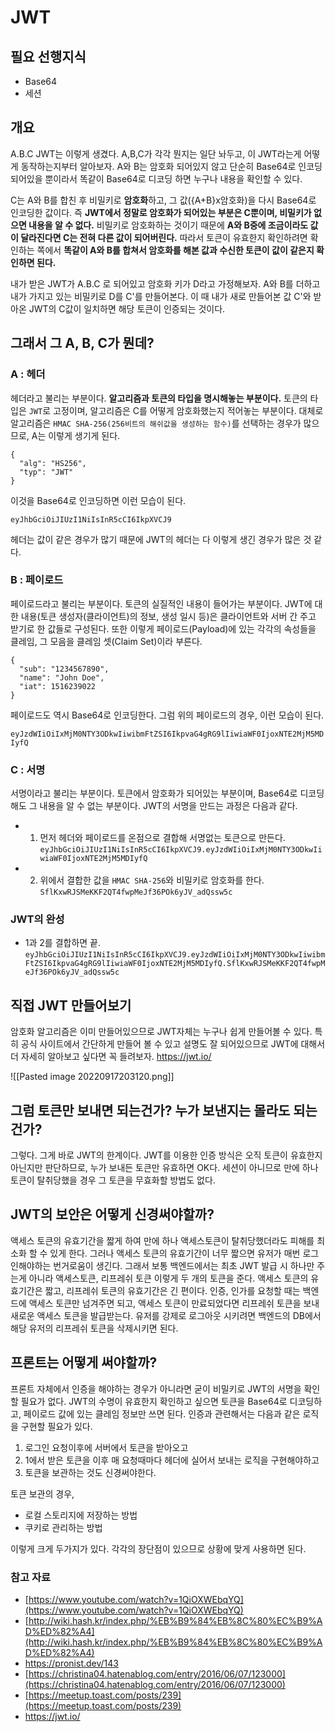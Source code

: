 # JWT

## 필요 선행지식
- Base64
- 세션

## 개요
A.B.C
JWT는 이렇게 생겼다. A,B,C가 각각 뭔지는 일단 놔두고, 이 JWT라는게 어떻게 동작하는지부터 알아보자.
A와 B는 암호화 되어있지 않고 단순히 Base64로 인코딩 되어있을 뿐이라서 똑같이 Base64로 디코딩 하면 누구나 내용을 확인할 수 있다.

C는 A와 B를 합친 후 비밀키로 **암호화**하고, 그 값({A+B}x암호화)을 다시 Base64로 인코딩한 값이다. 즉 **JWT에서 정말로 암호화가 되어있는 부분은 C뿐이며, 비밀키가 없으면 내용을 알 수 없다.** 
비밀키로 암호화하는 것이기 때문에 **A와 B중에 조금이라도 값이 달라진다면 C는 전혀 다른 값이 되어버린다.**
따라서 토큰이 유효한지 확인하려면 확인하는 쪽에서 **똑같이 A와 B를 합쳐서 암호화를 해본 값과 수신한 토큰이 값이 같은지 확인하면 된다.**

내가 받은 JWT가 A.B.C 로 되어있고 암호화 키가 D라고 가정해보자.
A와 B를 더하고 내가 가지고 있는 비밀키로 D를 C'를 만들어본다. 이 때 내가 새로 만들어본 값 C'와 받아온 JWT의 C값이 일치하면 해당 토큰이 인증되는 것이다.

## 그래서 그 A, B, C가 뭔데?
### A : 헤더
헤더라고 불리는 부분이다. **알고리즘과 토큰의 타입을 명시해놓는 부분이다.**
토큰의 타입은 `JWT`로 고정이며, 알고리즘은 C를 어떻게 암호화했는지 적어놓는 부분이다.
대체로 알고리즘은 `HMAC SHA-256(256비트의 해쉬값을 생성하는 함수)`를 선택하는 경우가 많으므로, A는 이렇게 생기게 된다.

````
{
  "alg": "HS256",
  "typ": "JWT"
}
````

이것을 Base64로 인코딩하면 이런 모습이 된다.

`eyJhbGciOiJIUzI1NiIsInR5cCI6IkpXVCJ9`

헤더는 값이 같은 경우가 많기 때문에 JWT의 헤더는 다 이렇게 생긴 경우가 많은 것 같다.

### B : 페이로드
페이로드라고 불리는 부분이다. 토큰의 실질적인 내용이 들어가는 부분이다.
JWT에 대한 내용(토큰 생성자(클라이언트)의 정보, 생성 일시 등)은 클라이언트와 서버 간 주고 받기로 한 값들로 구성된다.
또한 이렇게 페이로드(Payload)에 있는 각각의 속성들을 클레임, 그 모음을 클레임 셋(Claim Set)이라 부른다. 

```
{
  "sub": "1234567890",
  "name": "John Doe",
  "iat": 1516239022
}
```

페이로드도 역시 Base64로 인코딩한다. 그럼 위의 페이로드의 경우, 이런 모습이 된다.

`eyJzdWIiOiIxMjM0NTY3ODkwIiwibmFtZSI6IkpvaG4gRG9lIiwiaWF0IjoxNTE2MjM5MDIyfQ`


### C : 서명
서명이라고 불리는 부분이다. 토큰에서 암호화가 되어있는 부분이며, Base64로 디코딩해도 그 내용을 알 수 없는 부분이다.
JWT의 서명을 만드는 과정은 다음과 같다.

- 1. 먼저 헤더와 페이로드를 온점으로 결합해 서명없는 토큰으로 만든다.
`eyJhbGciOiJIUzI1NiIsInR5cCI6IkpXVCJ9.eyJzdWIiOiIxMjM0NTY3ODkwIiwiaWF0IjoxNTE2MjM5MDIyfQ`

- 2. 위에서 결합한 값을 `HMAC SHA-256`와 비밀키로 암호화를 한다. 
`SflKxwRJSMeKKF2QT4fwpMeJf36POk6yJV_adQssw5c`


### JWT의 완성
- 1과 2를 결합하면 끝.
`eyJhbGciOiJIUzI1NiIsInR5cCI6IkpXVCJ9.eyJzdWIiOiIxMjM0NTY3ODkwIiwibmFtZSI6IkpvaG4gRG9lIiwiaWF0IjoxNTE2MjM5MDIyfQ.SflKxwRJSMeKKF2QT4fwpMeJf36POk6yJV_adQssw5c`


## 직접 JWT 만들어보기
암호화 알고리즘은 이미 만들어있으므로 JWT자체는 누구나 쉽게 만들어볼 수 있다. 특히 공식 사이트에서 간단하게 만들어 볼 수 있고 설명도 잘 되어있으므로 JWT에 대해서 더 자세히 알아보고 싶다면 꼭 들려보자. https://jwt.io/

![[Pasted image 20220917203120.png]]


## 그럼 토큰만 보내면 되는건가? 누가 보낸지는 몰라도 되는건가?
그렇다. 그게 바로 JWT의 한계이다. JWT를 이용한 인증 방식은 오직 토큰이 유효한지 아닌지만 판단하므로, 누가 보내든 토큰만 유효하면 OK다. 세션이 아니므로 만에 하나 토큰이 탈취당했을 경우 그 토큰을 무효화할 방법도 없다.

## JWT의 보안은 어떻게 신경써야할까?
액세스 토큰의 유효기간을 짧게 하여 만에 하나 액세스토큰이 탈취당했더라도 피해를 최소화 할 수 있게 한다. 그러나 액세스 토큰의 유효기간이 너무 짧으면 유저가 매번 로그인해야하는 번거로움이 생긴다. 
그래서 보통 백엔드에서는 최초 JWT 발급 시 하나만 주는게 아니라 액세스토큰, 리프레쉬 토큰 이렇게 두 개의 토큰을 준다. 액세스 토큰의 유효기간은 짧고, 리프레쉬 토큰의 유효기간은 긴 편이다. 인증, 인가를 요청할 때는 백엔드에 액세스 토큰만 넘겨주면 되고, 액세스 토큰이 만료되었다면 리프레쉬 토큰을 보내 새로운 액세스 토큰을 발급받는다.
유저를 강제로 로그아웃 시키려면 백엔드의 DB에서 해당 유저의 리프레쉬 토큰을 삭제시키면 된다.

## 프론트는 어떻게 써야할까?
프론트 자체에서 인증을 해야하는 경우가 아니라면 굳이 비밀키로 JWT의 서명을 확인할 필요가 없다. JWT의 수명이 유효한지 확인하고 싶으면 토큰을 Base64로 디코딩하고, 페이로드 값에 있는 클레임 정보만 쓰면 된다. 
인증과 관련해서는 다음과 같은 로직을 구현할 필요가 있다.

1.  로그인 요청이후에 서버에서 토큰을 받아오고
2.  1에서 받은 토큰을 이후 매 요청때마다 헤더에 실어서 보내는 로직을 구현해야하고
3.  토큰을 보관하는 것도 신경써야한다.

토큰 보관의 경우, 

- 로컬 스토리지에 저장하는 방법
- 쿠키로 관리하는 방법

이렇게 크게 두가지가 있다. 각각의 장단점이 있으므로 상황에 맞게 사용하면 된다.


### 참고 자료
- [https://www.youtube.com/watch?v=1QiOXWEbqYQ](https://www.youtube.com/watch?v=1QiOXWEbqYQ)
- [http://wiki.hash.kr/index.php/%EB%B9%84%EB%8C%80%EC%B9%AD%ED%82%A4](http://wiki.hash.kr/index.php/%EB%B9%84%EB%8C%80%EC%B9%AD%ED%82%A4)
- https://pronist.dev/143
- [https://christina04.hatenablog.com/entry/2016/06/07/123000](https://christina04.hatenablog.com/entry/2016/06/07/123000)
- [https://meetup.toast.com/posts/239](https://meetup.toast.com/posts/239)
- https://jwt.io/
